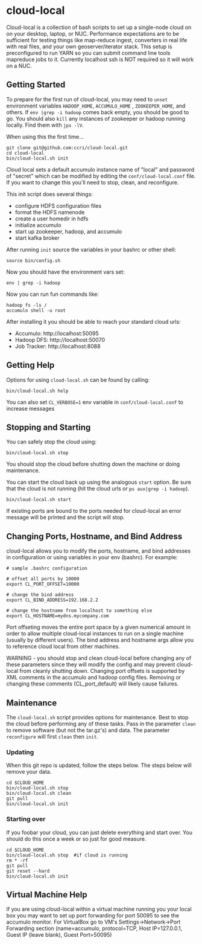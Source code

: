 # cloud-local

Cloud-local is a collection of bash scripts to set up a single-node cloud on on your desktop, laptop, or NUC. Performance expectations are to be sufficient for testing things like map-reduce ingest, converters in real life with real files, and your own geoserver/iterator stack. This setup is preconfigured to run YARN so you can submit command line tools mapreduce jobs to it. Currently localhost ssh is NOT required so it will work on a NUC. 

## Getting Started 

To prepare for the first run of cloud-local, you may need to `unset` environment variables `HADOOP_HOME`, `ACCUMULO_HOME` , `ZOOKEEPER_HOME`, and others. If `env |grep -i hadoop` comes back empty, you should be good to go. You should also `kill` any instances of zookeeper or hadoop running locally. Find them with `jps -lV`.

When using this the first time...

    git clone git@github.com:ccri/cloud-local.git
    cd cloud-local
    bin/cloud-local.sh init

Cloud local sets a default accumulo instance name of "local" and password of "secret" which can be modified by editing the `conf/cloud-local.conf` file. If you want to change this you'll need to stop, clean, and reconfigure.

This init script does several things:
* configure HDFS configuration files
* format the HDFS namenode
* create a user homedir in hdfs
* initialize accumulo
* start up zookeeper, hadoop, and accumulo
* start kafka broker

After running `init` source the variables in your bashrc or other shell:

    source bin/config.sh

Now you should have the environment vars set:
    
    env | grep -i hadoop

Now you can run fun commands like:

    hadoop fs -ls /
    accumulo shell -u root 

After installing it you should be able to reach your standard cloud urls:

* Accumulo:    http://localhost:50095
* Hadoop DFS:  http://localhost:50070
* Job Tracker: http://localhost:8088

## Getting Help

Options for using `cloud-local.sh` can be found by calling:

    bin/cloud-local.sh help

You can also set `CL_VERBOSE=1` env variable in `conf/cloud-local.conf` to increase messages

## Stopping and Starting

You can safely stop the cloud using: 

    bin/cloud-local.sh stop

You should stop the cloud before shutting down the machine or doing maintenance.

You can start the cloud back up using the analogous `start` option. Be sure that the cloud is not running (hit the cloud urls or `ps aux|grep -i hadoop`).

    bin/cloud-local.sh start

If existing ports are bound to the ports needed for cloud-local an error message will be printed and the script will stop.

## Changing Ports, Hostname, and Bind Address

cloud-local allows you to modify the ports, hostname, and bind addresses in configuration or using variables in your env (bashrc). For example:

    # sample .bashrc configuration
    
    # offset all ports by 10000
    export CL_PORT_OFFSET=10000
    
    # change the bind address
    export CL_BIND_ADDRESS=192.168.2.2
    
    # change the hostname from localhost to something else
    export CL_HOSTNAME=mydns.mycompany.com
    
Port offseting moves the entire port space by a given numerical amount in order to allow multiple cloud-local instances to run on a single machine (usually by different users). The bind address and hostname args allow you to reference cloud local from other machines.

WARNING - you should stop and clean cloud-local before changing any of these parameters since they will modify the config and may prevent cloud-local from cleanly shutting down. Changing port offsets is supported by XML comments in the accumulo and hadoop config files. Removing or changing these comments (CL_port_default) will likely cause failures.

## Maintenance

The `cloud-local.sh` script provides options for maintenance. Best to stop the cloud before performing any of these tasks. Pass in the parameter `clean` to remove software (but not the tar.gz's) and data. The parameter `reconfigure` will first `clean` then `init`.

### Updating

When this git repo is updated, follow the steps below. The steps below will remove your data. 

    cd $CLOUD_HOME
    bin/cloud-local.sh stop
    bin/cloud-local.sh clean
    git pull
    bin/cloud-local.sh init

### Starting over

If you foobar your cloud, you can just delete everything and start over. You should do this once a week or so just for good measure.  

    cd $CLOUD_HOME
    bin/cloud-local.sh stop  #if cloud is running
    rm * -rf
    git pull
    git reset --hard
    bin/cloud-local.sh init

## Virtual Machine Help

If you are using cloud-local within a virtual machine running you your local box you may want to set up port forwarding for port 50095 to see the accumulo monitor. For VirtualBox go to VM's Settings->Network->Port Forwarding section (name=accumulo, protocol=TCP, Host IP=127.0.0.1, Guest IP (leave blank), Guest Port=50095)
